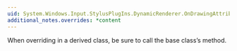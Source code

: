 ```yaml
---
uid: System.Windows.Input.StylusPlugIns.DynamicRenderer.OnDrawingAttributesReplaced
additional_notes.overrides: *content
---
```


<p>When overriding <xref href="System.Windows.Input.StylusPlugIns.DynamicRenderer.OnDrawingAttributesReplaced"></xref> in a derived class, be sure to call the base class’s <xref href="System.Windows.Input.StylusPlugIns.DynamicRenderer.OnDrawingAttributesReplaced"></xref> method.</p>


